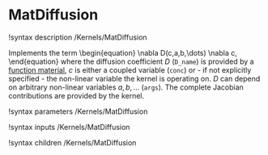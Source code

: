 
# MatDiffusion

!syntax description /Kernels/MatDiffusion

Implements the term
\begin{equation}
\nabla D(c,a,b,\dots) \nabla c,
\end{equation}
where the diffusion coefficient $D$ (`D_name`) is provided by a
[function material](FunctionMaterials.md), $c$ is either a coupled variable (`conc`)
or - if not explicitly specified - the non-linear variable the kernel is operating on.
$D$ can depend on arbitrary non-linear variables $a,b,\dots$ (`args`).
The complete Jacobian contributions are provided by the kernel.

!syntax parameters /Kernels/MatDiffusion

!syntax inputs /Kernels/MatDiffusion

!syntax children /Kernels/MatDiffusion
